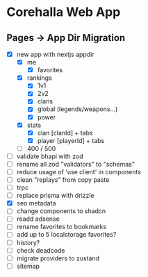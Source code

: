 # Corehalla Web App

## Pages -> App Dir Migration

- [x] new app with nextjs appdir
    - [x] me
        - [x] favorites
    - [x] rankings
        - [x] 1v1
        - [x] 2v2
        - [x] clans
        - [x] global (legends/weapons...)
        - [x] power
    - [x] stats
        - [x] clan [clanId] + tabs
        - [x] player [playerId] + tabs
    - [ ] 400 / 500
- [ ] validate bhapi with zod
- [ ] rename all zod "validators" to "schemas"
- [ ] reduce usage of 'use client' in components
- [ ] clean "replays" from copy paste
- [ ] trpc
- [ ] replace prisma with drizzle
- [x] seo metadata
- [ ] change components to shadcn
- [ ] readd adsense
- [ ] rename favorites to bookmarks
- [ ] add up to 5 localstorage favorites?
- [ ] history?
- [ ] check deadcode
- [ ] migrate providers to zustand
- [ ] sitemap
